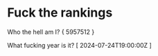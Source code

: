 # Fuck the rankings

Who the hell am I?
{ 5957512 }

What fucking year is it?
[ 2024-07-24T19:00:00Z ]
